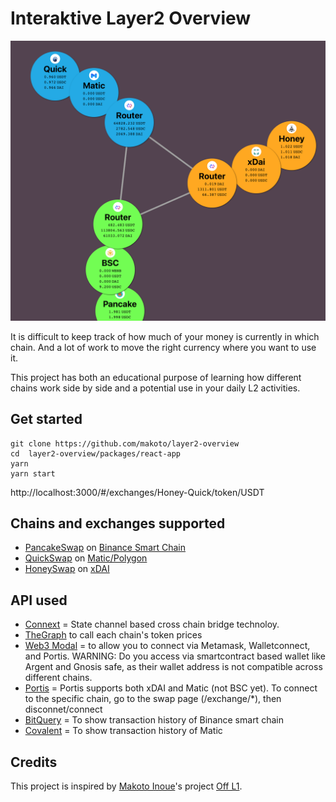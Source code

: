 # Interaktive Layer2 Overview

![](./hero.png)

It is difficult to keep track of how much of your money is currently in which chain. And a lot of work to move the right currency where you want to use it.

This project has both an educational purpose of learning how different chains work side by side and a potential use in your daily L2 activities.

## Get started

```
git clone https://github.com/makoto/layer2-overview
cd  layer2-overview/packages/react-app
yarn
yarn start
```

http://localhost:3000/#/exchanges/Honey-Quick/token/USDT

## Chains and exchanges supported

- [PancakeSwap](https://pancakeswap.finance) on [Binance Smart Chain](https://www.binance.org/en/smartChain)
- [QuickSwap](https://quickswap.exchange) on [Matic/Polygon](https://polygon.technology)
- [HoneySwap](http://honeyswap.org) on [xDAI](https://www.xdaichain.com)

## API used

- [Connext](https://connext.network/) = State channel based cross chain bridge technoloy.
- [TheGraph](https://thegraph.com/) to call each chain's token prices
- [Web3 Modal]() = to allow you to connect via Metamask, Walletconnect, and Portis. WARNING: Do you access via smartcontract based wallet like Argent and Gnosis safe, as their wallet address is not compatible across different chains.
- [Portis](https://portis.io/) = Portis supports both xDAI and Matic (not BSC yet). To connect to the specific chain, go to the swap page (/exchange/*), then disconnet/connect
- [BitQuery](https://bitquery.io/) = To show transaction history of Binance smart chain
- [Covalent](https://www.covalenthq.com) = To show transaction history of Matic


## Credits

This project is inspired by [Makoto Inoue](https://github.com/makoto)'s project [Off L1](https://github.com/makoto/off-l1).